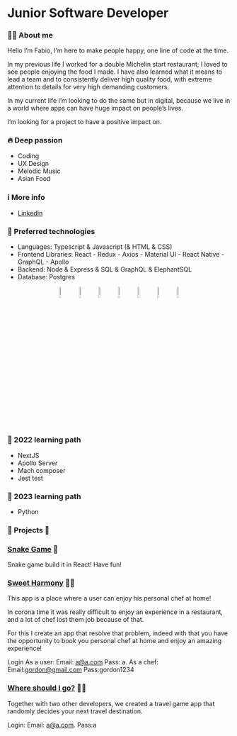 # Junior Software Developer

### 👨‍💻 About me

Hello I’m Fabio,
I’m here to make people happy, one line of code at the time.

In my previous life I worked for a double Michelin start restaurant; I loved to see people enjoying the food I made.
I have also learned what it means to lead a team and to consistently deliver high quality food, with extreme attention to details for very high demanding customers.

In my current life I’m looking to do the same but in digital, because we live in a world where apps can have huge impact on people’s lives.

I’m looking for a project to have a positive impact on.

### 🔥 Deep passion

- Coding
- UX Design
- Melodic Music
- Asian Food

### ℹ️ More info

- [LinkedIn](https://www.linkedin.com/in/fabio-di-ceglie/)

### 🤖 Preferred technologies

- Languages: Typescript & Javascript (& HTML & CSS)
- Frontend Libraries: React - Redux - Axios - Material UI - React Native - GraphQL - Apollo
- Backend: Node & Express & SQL & GraphQL & ElephantSQL
- Database: Postgres

<p align="center">
    <img src="https://user-images.githubusercontent.com/31222514/149813755-3f74a208-1e4c-4d81-b848-1d4f1a18b969.png" width="8%" alt="React logo">
    <img src="https://user-images.githubusercontent.com/31222514/149813300-65804694-d3ea-4e31-955d-dbc47229a82d.png" width="8%" alt="Typescript logo">
  <img src="https://user-images.githubusercontent.com/31222514/149812547-405716a0-b974-4da4-b749-f2b4a8adc1d8.png" width="8%" alt="Javascript logo">
  <img src="https://user-images.githubusercontent.com/31222514/149813532-e214a55c-9b91-4b71-bb17-0dcf18903f7a.png" width="8%" alt="CSS logo">
  <img src="https://user-images.githubusercontent.com/31222514/149814154-3de042e2-bccf-4f0e-8d0e-98a2dbcae7c0.png" width="8%" alt="HTML logo">
  <img src="https://user-images.githubusercontent.com/31222514/149943049-95f0909a-9c2b-4fae-bd04-647d531dd10d.png" width="8%" alt="NODE logo">
  <img src="https://user-images.githubusercontent.com/31222514/155521312-96e008ba-1d5e-409f-aaec-ca229ca275c6.jpeg" width="8%" alt="Postgres logo">
</p>

### 🔭 2022 learning path

- NextJS
- Apollo Server
- Mach composer
- Jest test

### 🔭 2023 learning path

- Python

### 👾 Projects 👾

### [Snake Game](https://snake-game-byfabio.netlify.app/) 🐍

Snake game build it in React! Have fun!

### [Sweet Harmony](https://sweetharmony.netlify.app/) 👨‍🍳

This app is a place where a user can enjoy his personal chef at home!

In corona time it was really difficult to enjoy an experience in a restaurant, and a lot of chef lost them job because of that.

For this I create an app that resolve that problem, indeed with that you have the opportunity to book you personal chef at home and enjoy an amazing experience!

Login
As a user: Email: a@a.com Pass: a. 
As a chef: Email:gordon@gmail.com Pass:gordon1234

### [Where should I go?](https://whereshouldigo.netlify.app/) 👬👬

Together with two other developers, we created a travel game app that randomly decides your next travel destination.

Login: Email: a@a.com.  Pass:a

